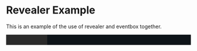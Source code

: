 # Revealer Example

This is an example of the use of revealer and eventbox together.

<p align="center">
    <img src=".github/preview.gif">
</p>

